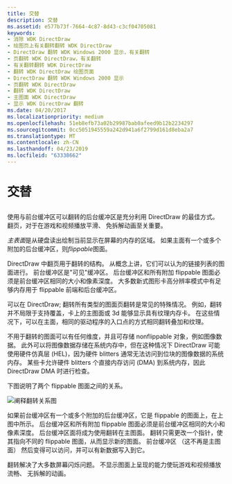 ```yaml
---
title: 交替
description: 交替
ms.assetid: e577b73f-7664-4c87-8d43-c3cf04705081
keywords:
- 消除 WDK DirectDraw
- 绘图页上有关翻转翻转 WDK DirectDraw
- DirectDraw 翻转 WDK Windows 2000 显示，有关翻转
- 页翻转 WDK DirectDraw，有关翻转
- 有关翻转翻转 WDK DirectDraw
- 翻转 WDK DirectDraw 绘图页面
- DirectDraw 翻转 WDK Windows 2000 显示
- 页翻转 WDK DirectDraw
- 翻转 WDK DirectDraw
- 主图面 WDK DirectDraw
- 显示 WDK DirectDraw 翻转
ms.date: 04/20/2017
ms.localizationpriority: medium
ms.openlocfilehash: 51eb8efb73a02b29987bab0afeed9b12b2234297
ms.sourcegitcommit: 0cc5051945559a242d941a6f2799d161d8eba2a7
ms.translationtype: MT
ms.contentlocale: zh-CN
ms.lasthandoff: 04/23/2019
ms.locfileid: "63338662"
---
```

# <a name="flipping"></a>交替


## <span id="ddk_flipping_gg"></span><span id="DDK_FLIPPING_GG"></span>


使用与前台缓冲区可以翻转的后台缓冲区是充分利用 DirectDraw 的最佳方式。 翻页，对于在游戏和视频播放平滑、 免拆解动画至关重要。

*主表面*是从硬盘读出绘制当前显示在屏幕的内存的区域。 如果主面有一个或多个附加的后台缓冲区，则*flippable*图面。

DirectDraw 中翻页用于翻转的结构。 从概念上讲，它们可以认为的链接列表的图面进行。 前台缓冲区是"可见"缓冲区。 后台缓冲区和所有附加 flippable 图面必须是前台缓冲区相同的大小和像素深度。 大多数新式图形卡高分辨率模式中有足够内存用于 flippable 前端和后台缓冲区。

可以在 DirectDraw; 翻转所有类型的图面页翻转是常见的特殊情况。 例如，翻转并不局限于支持覆盖，卡上的主图面或 3d 能够显示具有纹理内存卡。 在这些情况下，可以在主面，相同的驱动程序的入口点的方式相同翻转叠加和纹理。

不用于翻转的图面可以有任何维度，并且可存储 nonflippable 对象，例如图像数据。 此外可以将图像数据存储在系统内存中，但在这种情况下 DirectDraw 可能使用硬件仿真层 (HEL)，因为硬件 blitters 通常无法访问到位块的图像数据的系统内存。 某些卡允许硬件 blitters 个直接内存访问 (DMA) 到系统内存，因此 DirectDraw DMA 时进行检查。

下图说明了两个 flippable 图面之间的关系。

![阐释翻转关系图](images/ddfig7.png)

如果前台缓冲区有一个或多个附加的后台缓冲区，它是 flippable 的图面上，在上图中所示。 后台缓冲区和所有附加 flippable 图面必须是前台缓冲区相同的大小和像素深度。 后台缓冲区面将成为使用翻转在主图面。 翻转只需更改一个指针，使其指向不同的 flippable 图面，从而显示新的图面。 前台缓冲区 （这不再是主图面） 然后变得可以访问，并可以有新数据写入到它。

翻转解决了大多数屏幕闪烁问题。 不显示图面上呈现的能力使玩游戏和视频播放流畅、 无拆解的动画。

 

 





